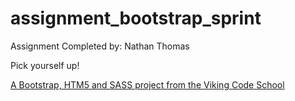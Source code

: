 assignment_bootstrap_sprint
===========================

Assignment Completed by: Nathan Thomas

Pick yourself up!

[A Bootstrap, HTM5 and SASS project from the Viking Code School](http://www.vikingcodeschool.com)
